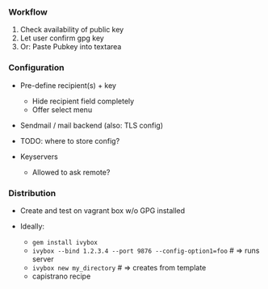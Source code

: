 ### Workflow
1. Check availability of public key
2. Let user confirm gpg key 
3. Or: Paste Pubkey into textarea

### Configuration

* Pre-define recipient(s) + key
  * Hide recipient field completely
  * Offer select menu

* Sendmail / mail backend (also: TLS config)

* TODO: where to store config?

* Keyservers
  * Allowed to ask remote?
  
### Distribution
* Create and test on vagrant box w/o GPG installed

* Ideally:
  * `gem install ivybox`
  * `ivybox --bind 1.2.3.4 --port 9876 --config-option1=foo` # => runs server
  * `ivybox new my_directory` # => creates from template
  * capistrano recipe